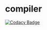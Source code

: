 # compiler
[![Codacy Badge](https://api.codacy.com/project/badge/Grade/a54f453b66c94a8bae79cd8ddde38f88)](https://www.codacy.com/app/jlvivero/compiler?utm_source=github.com&utm_medium=referral&utm_content=jlvivero/compiler&utm_campaign=badger)